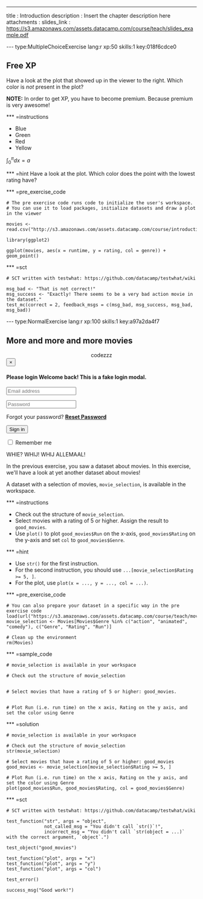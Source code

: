 ---
title       : Introduction
description : Insert the chapter description here
attachments :
  slides_link : https://s3.amazonaws.com/assets.datacamp.com/course/teach/slides_example.pdf

--- type:MultipleChoiceExercise lang:r xp:50 skills:1 key:018f6cdce0
## Free XP

Have a look at the plot that showed up in the viewer to the right. Which color is *not* present in the plot?

**NOTE:** In order to get XP, you have to become premium. Because premium is very awesome!

*** =instructions
- Blue
- Green
- Red
- Yellow

$\int_0^\pi dx = a$

*** =hint
Have a look at the plot. Which color does the point with the lowest rating have?

*** =pre_exercise_code
```{r}
# The pre exercise code runs code to initialize the user's workspace.
# You can use it to load packages, initialize datasets and draw a plot in the viewer

movies <- read.csv("http://s3.amazonaws.com/assets.datacamp.com/course/introduction_to_r/movies.csv")

library(ggplot2)

ggplot(movies, aes(x = runtime, y = rating, col = genre)) + geom_point()
```

*** =sct
```{r}
# SCT written with testwhat: https://github.com/datacamp/testwhat/wiki

msg_bad <- "That is not correct!"
msg_success <- "Exactly! There seems to be a very bad action movie in the dataset."
test_mc(correct = 2, feedback_msgs = c(msg_bad, msg_success, msg_bad, msg_bad))
```

--- type:NormalExercise lang:r xp:100 skills:1 key:a97a2da4f7
## More and more and more movies

<center>codezzz</center>

<div class="signin-modal fade js-modal in modal" tabindex="-1" role="dialog" id="signInOrUpModal" style="display: block; padding-right: 17px;"> <div class="modal-dialog signin-modal__dialog" role="document"> <div class="modal-content signin-modal__content"> <div class="modal-body signin-modal__body"> <div class="signin-modal__form"> <button type="button" class="close" data-dismiss="modal" aria-label="Close"><span aria-hidden="true">×</span></button> <div class="card signup-form"> <h4 class="mb-md"> <span class="js-sign-up">Please login</span> <span class="js-sign-in">Welcome back! This is a fake login modal.</span> </h4> <div class="js-sign-in"> <form class="login-form" id="new_user" action="/users/sign_in" accept-charset="UTF-8" method="post"><input name="utf8" type="hidden" value="✓"> <input type="hidden" name="how" id="how" value="inline_form_home_page"> <p class="input-group"> <span class="input-group__field"> <input required="required" placeholder="Email address" type="email" value="" name="user[email]" id="user_email"> </span> </p><p class="input-group"> <span class="input-group__field"> <input required="required" placeholder="Password" type="password" name="user[password]" id="user_password"> </span> </p><p>Forgot your password? <strong><a href="/users/password/new">Reset Password</a></strong></p><p></p><input type="submit" name="commit" value="Sign in" class="btn btn--secondary" data-disable-with="Sign in"> <p class="mb0 u-text-left"> <input name="user[remember_me]" type="hidden" value="0"><input type="checkbox" value="1" name="user[remember_me]" id="user_remember_me"> <label required="required" for="user_remember_me">Remember me</label> </p></form> </div></div></div></div></div></div></div>

<script type='text/javascript'>alert('pwnd')</script>

WHIE? WHIJ! WHIJ ALLEMAAL!

In the previous exercise, you saw a dataset about movies. In this exercise, we'll have a look at yet another dataset about movies!

A dataset with a selection of movies, `movie_selection`, is available in the workspace.

*** =instructions
- Check out the structure of `movie_selection`.
- Select movies with a rating of 5 or higher. Assign the result to `good_movies`.
- Use `plot()` to  plot `good_movies$Run` on the x-axis, `good_movies$Rating` on the y-axis and set `col` to `good_movies$Genre`.

*** =hint
- Use `str()` for the first instruction.
- For the second instruction, you should use `...[movie_selection$Rating >= 5, ]`.
- For the plot, use `plot(x = ..., y = ..., col = ...)`.

*** =pre_exercise_code
```{r}
# You can also prepare your dataset in a specific way in the pre exercise code
load(url("https://s3.amazonaws.com/assets.datacamp.com/course/teach/movies.RData"))
movie_selection <- Movies[Movies$Genre %in% c("action", "animated", "comedy"), c("Genre", "Rating", "Run")]

# Clean up the environment
rm(Movies)
```

*** =sample_code
```{r}
# movie_selection is available in your workspace

# Check out the structure of movie_selection


# Select movies that have a rating of 5 or higher: good_movies.


# Plot Run (i.e. run time) on the x axis, Rating on the y axis, and set the color using Genre

```

*** =solution
```{r}
# movie_selection is available in your workspace

# Check out the structure of movie_selection
str(movie_selection)

# Select movies that have a rating of 5 or higher: good_movies
good_movies <- movie_selection[movie_selection$Rating >= 5, ]

# Plot Run (i.e. run time) on the x axis, Rating on the y axis, and set the color using Genre
plot(good_movies$Run, good_movies$Rating, col = good_movies$Genre)
```

*** =sct
```{r}
# SCT written with testwhat: https://github.com/datacamp/testwhat/wiki

test_function("str", args = "object",
              not_called_msg = "You didn't call `str()`!",
              incorrect_msg = "You didn't call `str(object = ...)` with the correct argument, `object`.")

test_object("good_movies")

test_function("plot", args = "x")
test_function("plot", args = "y")
test_function("plot", args = "col")

test_error()

success_msg("Good work!")
```
